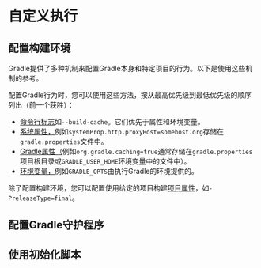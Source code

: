 # 自定义执行

## 配置构建环境

Gradle提供了多种机制来配置Gradle本身和特定项目的行为。以下是使用这些机制的参考。

配置Gradle行为时，您可以使用这些方法，按从最高优先级到最低优先级的顺序列出（前一个获胜）：

- [命令行标志](https://docs.gradle.org/current/userguide/command_line_interface.html#command_line_interface)如`--build-cache`。它们优先于属性和环境变量。
- [系统属性，](https://docs.gradle.org/current/userguide/build_environment.html#sec:gradle_system_properties)例如`systemProp.http.proxyHost=somehost.org`存储在`gradle.properties`文件中。
- [Gradle属性（](https://docs.gradle.org/current/userguide/build_environment.html#sec:gradle_configuration_properties)例如`org.gradle.caching=true`通常存储在`gradle.properties`项目根目录或`GRADLE_USER_HOME`环境变量中的文件中）。
- [环境变量，](https://docs.gradle.org/current/userguide/build_environment.html#sec:gradle_environment_variables)例如`GRADLE_OPTS`由执行Gradle的环境提供的。

除了配置构建环境，您可以配置使用给定的项目构建[项目属性](https://docs.gradle.org/current/userguide/build_environment.html#sec:project_properties)，如`-PreleaseType=final`。





## 配置Gradle守护程序

## 使用初始化脚本